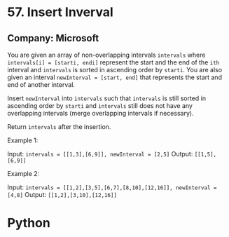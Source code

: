 # 57. Insert Inverval
## Company: Microsoft

You are given an array of non-overlapping intervals `intervals` where `intervals[i] = [starti, endi]` represent the start and the end of the `ith` interval and `intervals` is sorted in ascending order by `starti`. You are also given an interval `newInterval = [start, end]` that represents the start and end of another interval.

Insert `newInterval` into `intervals` such that `intervals` is still sorted in ascending order by `starti` and `intervals` still does not have any overlapping intervals (merge overlapping intervals if necessary).

Return `intervals` after the insertion.

 

Example 1:

Input: `intervals = [[1,3],[6,9]], newInterval = [2,5]`
Output: `[[1,5],[6,9]]`

Example 2:

Input: `intervals = [[1,2],[3,5],[6,7],[8,10],[12,16]], newInterval = [4,8]`
Output: `[[1,2],[3,10],[12,16]]`

# Python
```
```